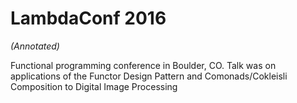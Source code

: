 LambdaConf 2016
===============

*(Annotated)*

Functional programming conference in Boulder, CO. Talk was on
applications of the Functor Design Pattern and Comonads/Cokleisli
Composition to Digital Image Processing